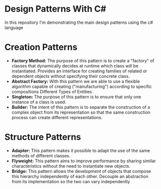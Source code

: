 # Design Patterns With C#
In this repository I'm demonstrating the main design patterns using the c# language

# Creation Patterns
- **Factory Method:** The purpose of this pattern is to create a "factory" of classes that dynamically decides at runtime which class will be instantiated. Provides an interface for creating families of related or dependent objects without specifying their concrete class.
- **Abstract Factory:** With this pattern we are able to use a flexible algorithm capable of creating ("manufacturing") according to specific compositions Different Types of Entities
- **Singleton:** The purpose of this pattern is to ensure that only one instance of a class is used.
- **Builder:** The intent of this pattern is to separate the construction of a complex object from its representation so that the same construction process can create different representations.

# Structure Patterns
- **Adapter:** This pattern makes it possible to adapt the use of the same methods of different classes.
- **Flyweight:** This pattern aims to improve performance by sharing similar characteristics without the need to instantiate new objects.
- **Bridge:** This pattern allows the development of objects that compose this hierarchy independently of each other. Decouple an abstraction from its implementation so the two can vary independently
